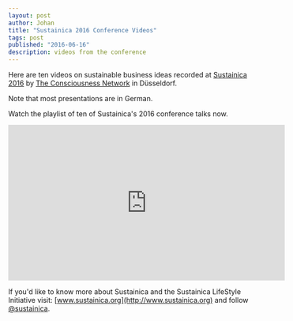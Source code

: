 ```yaml
---
layout: post
author: Johan
title: "Sustainica 2016 Conference Videos"
tags: post
published: "2016-06-16"
description: videos from the conference
---
```


Here are ten videos on sustainable business ideas recorded at [Sustainica 2016](http://www.sustainica.org/en/conference) by [The Consciousness Network](http://c.network/) in Düsseldorf.

Note that most presentations are in German.

Watch the playlist of ten of Sustainica's 2016 conference talks now.

<iframe width="560" height="315" src="https://www.youtube.com/embed/videoseries?list=PLLMo1ctcOvGapojw2Rldi9cu4D01BkW2p" frameborder="0" allowfullscreen></iframe>

If you'd like to know more about Sustainica and the Sustainica LifeStyle Initiative visit: [www.sustainica.org](http://www.sustainica.org) and follow [@sustainica](https://twitter.com/sustainica).
